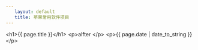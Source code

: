 ```yaml
---
　　layout: default
　　title: 苹果常用软件项目
---
```

\<h1\>{{ page.title }}\</h1\>
\<p\>alfter \</p\>
\<p\>{{ page.date | date\_to\_string }}\</p\>